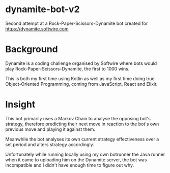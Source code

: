 # dynamite-bot-v2
Second attempt at a Rock-Paper-Scissors-Dynamite bot created for https://dynamite.softwire.com

# Background
Dynamite is a coding challenge organised by Softwire where bots would play Rock-Paper-Scissors-Dynamite, the first to 1000 wins.

This is both my first time using Kotlin as well as my first time doing true Object-Oriented Programming, coming from JavaScript, React and Elixir.

# Insight
This bot primarily uses a Markov Chain to analyse the opposing bot's strategy, therefore predicting their next move in reaction to the bot's own previous move and playing it against them.

Meanwhile the bot analyses its own current strategy effectiveness over a set period and alters strategy accordingly.

Unfortunately while running locally using my own botrunner the Java runner when it came to uploading him on the Dynamite server, the bot was incompatible and I didn't have enough time to figure out why.
